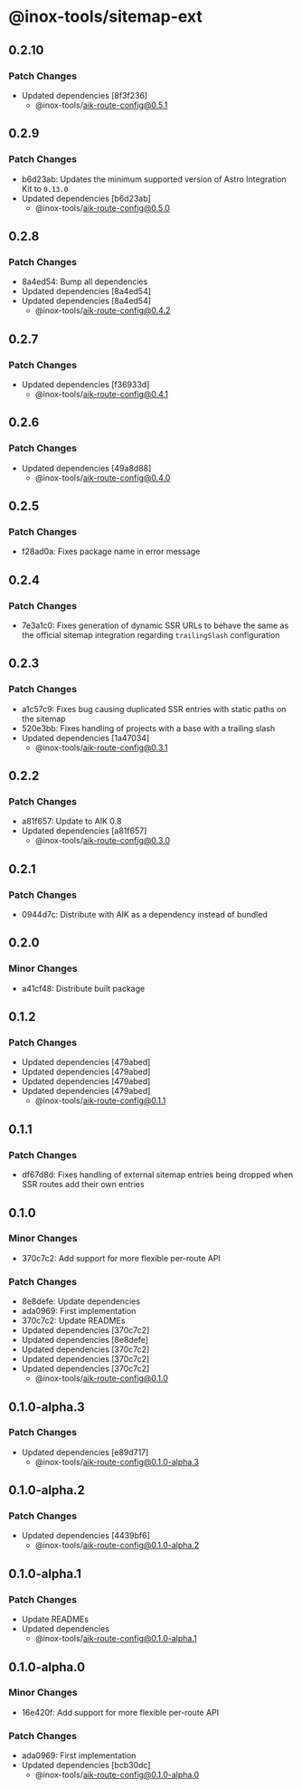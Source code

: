 # @inox-tools/sitemap-ext

## 0.2.10

### Patch Changes

- Updated dependencies [8f3f236]
  - @inox-tools/aik-route-config@0.5.1

## 0.2.9

### Patch Changes

- b6d23ab: Updates the minimum supported version of Astro Integration Kit to `0.13.0`
- Updated dependencies [b6d23ab]
  - @inox-tools/aik-route-config@0.5.0

## 0.2.8

### Patch Changes

- 8a4ed54: Bump all dependencies
- Updated dependencies [8a4ed54]
- Updated dependencies [8a4ed54]
  - @inox-tools/aik-route-config@0.4.2

## 0.2.7

### Patch Changes

- Updated dependencies [f36933d]
  - @inox-tools/aik-route-config@0.4.1

## 0.2.6

### Patch Changes

- Updated dependencies [49a8d88]
  - @inox-tools/aik-route-config@0.4.0

## 0.2.5

### Patch Changes

- f28ad0a: Fixes package name in error message

## 0.2.4

### Patch Changes

- 7e3a1c0: Fixes generation of dynamic SSR URLs to behave the same as the official sitemap integration regarding `trailingSlash` configuration

## 0.2.3

### Patch Changes

- a1c57c9: Fixes bug causing duplicated SSR entries with static paths on the sitemap
- 520e3bb: Fixes handling of projects with a base with a trailing slash
- Updated dependencies [1a47034]
  - @inox-tools/aik-route-config@0.3.1

## 0.2.2

### Patch Changes

- a81f657: Update to AIK 0.8
- Updated dependencies [a81f657]
  - @inox-tools/aik-route-config@0.3.0

## 0.2.1

### Patch Changes

- 0944d7c: Distribute with AIK as a dependency instead of bundled

## 0.2.0

### Minor Changes

- a41cf48: Distribute built package

## 0.1.2

### Patch Changes

- Updated dependencies [479abed]
- Updated dependencies [479abed]
- Updated dependencies [479abed]
- Updated dependencies [479abed]
  - @inox-tools/aik-route-config@0.1.1

## 0.1.1

### Patch Changes

- df67d8d: Fixes handling of external sitemap entries being dropped when SSR routes add their own entries

## 0.1.0

### Minor Changes

- 370c7c2: Add support for more flexible per-route API

### Patch Changes

- 8e8defe: Update dependencies
- ada0969: First implementation
- 370c7c2: Update READMEs
- Updated dependencies [370c7c2]
- Updated dependencies [8e8defe]
- Updated dependencies [370c7c2]
- Updated dependencies [370c7c2]
- Updated dependencies [370c7c2]
  - @inox-tools/aik-route-config@0.1.0

## 0.1.0-alpha.3

### Patch Changes

- Updated dependencies [e89d717]
  - @inox-tools/aik-route-config@0.1.0-alpha.3

## 0.1.0-alpha.2

### Patch Changes

- Updated dependencies [4439bf6]
  - @inox-tools/aik-route-config@0.1.0-alpha.2

## 0.1.0-alpha.1

### Patch Changes

- Update READMEs
- Updated dependencies
  - @inox-tools/aik-route-config@0.1.0-alpha.1

## 0.1.0-alpha.0

### Minor Changes

- 16e420f: Add support for more flexible per-route API

### Patch Changes

- ada0969: First implementation
- Updated dependencies [bcb30dc]
  - @inox-tools/aik-route-config@0.1.0-alpha.0
